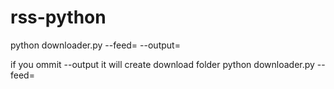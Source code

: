rss-python
==========
python downloader.py --feed=<RSS-Feed-URL> --output=<PATH-TO-DIRECTORY>

if you ommit --output it will create download folder
python downloader.py --feed=<RSS-Feed-URL>
